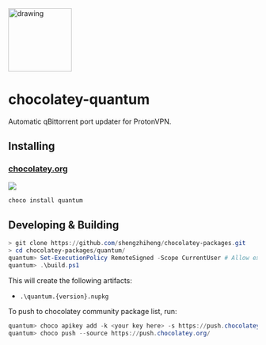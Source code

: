 <img src="icon.ico" alt="drawing" width="128"/>

# chocolatey-quantum

Automatic qBittorrent port updater for ProtonVPN.

## Installing

### [chocolatey.org][1]

[![](https://img.shields.io/chocolatey/v/audioling.svg)][1]

```powershell
choco install quantum
```

## Developing & Building

```powershell
> git clone https://github.com/shengzhiheng/chocolatey-packages.git
> cd chocolatey-packages/quantum/
quantum> Set-ExecutionPolicy RemoteSigned -Scope CurrentUser # Allow execution of powershell script
quantum> .\build.ps1
```

This will create the following artifacts:

- `.\quantum.{version}.nupkg`

To push to chocolatey community package list, run:
```powershell
quantum> choco apikey add -k <your key here> -s https://push.chocolatey.org/
quantum> choco push --source https://push.chocolatey.org/
```

[1]: https://chocolatey.org/packages/quantum